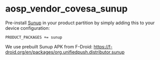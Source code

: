 # aosp_vendor_covesa_sunup

Pre-install [Sunup](https://codeberg.org/Sunup/android) in your product partition by simply adding this to your device configuration:

```
PRODUCT_PACKAGES += sunup
```

We use prebuilt Sunup APK from F-Droid: https://f-droid.org/en/packages/org.unifiedpush.distributor.sunup